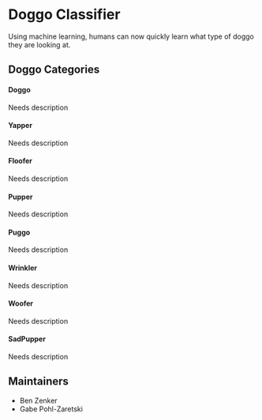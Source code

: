 # Doggo Classifier

Using machine learning, humans can now quickly learn what type of doggo they are looking at.

## Doggo Categories

#### Doggo
Needs description

#### Yapper
Needs description

#### Floofer
Needs description

#### Pupper
Needs description

#### Puggo
Needs description

#### Wrinkler
Needs description

#### Woofer
Needs description

#### SadPupper
Needs description

## Maintainers
- Ben Zenker
- Gabe Pohl-Zaretski
